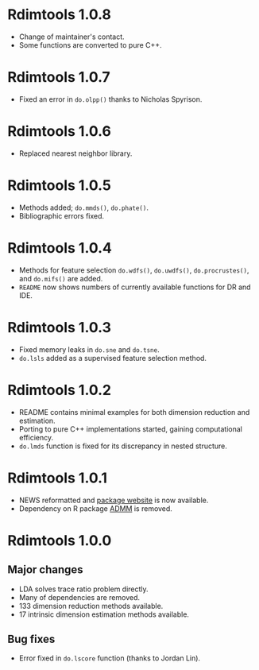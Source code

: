 # Rdimtools 1.0.8

* Change of maintainer's contact.
* Some functions are converted to pure C++.

# Rdimtools 1.0.7

* Fixed an error in `do.olpp()` thanks to Nicholas Spyrison.

# Rdimtools 1.0.6

* Replaced nearest neighbor library.

# Rdimtools 1.0.5

* Methods added; `do.mmds()`, `do.phate()`.
* Bibliographic errors fixed.

# Rdimtools 1.0.4

* Methods for feature selection `do.wdfs()`, `do.uwdfs()`, `do.procrustes()`, and `do.mifs()` are added.
* `README` now shows numbers of currently available functions for DR and IDE.

# Rdimtools 1.0.3

* Fixed memory leaks in `do.sne` and `do.tsne`.
* `do.lsls` added as a supervised feature selection method.

# Rdimtools 1.0.2

* README contains minimal examples for both dimension reduction and estimation.
* Porting to pure C++ implementations started, gaining computational efficiency. 
* `do.lmds` function is fixed for its discrepancy in nested structure.


# Rdimtools 1.0.1

* NEWS reformatted and [package website](https://kisungyou.com/Rdimtools/) is now available.
* Dependency on R package [ADMM](https://CRAN.R-project.org/package=ADMM) is removed.


# Rdimtools 1.0.0

## Major changes
* LDA solves trace ratio problem directly.
* Many of dependencies are removed.
* 133 dimension reduction methods available.
* 17 intrinsic dimension estimation methods available.

## Bug fixes
* Error fixed in `do.lscore` function (thanks to Jordan Lin).

